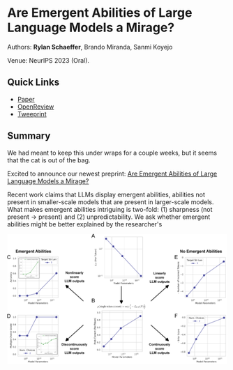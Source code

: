 # Are Emergent Abilities of Large Language Models a Mirage?

Authors: **Rylan Schaeffer**, Brando Miranda, Sanmi Koyejo

Venue: NeurIPS 2023 (Oral).

## Quick Links

- [Paper](research/2023_neurips_llm_emergent_abilities_mirage/paper.pdf)
- [OpenReview](https://openreview.net/forum?id=ITw9edRDlD)
- [Tweeprint](https://twitter.com/RylanSchaeffer/status/1653141214110322688)

## Summary

We had meant to keep this under wraps for a couple weeks, but it seems that the cat is out of the bag.

Excited to announce our newest preprint: [Are Emergent Abilities of Large Language Models a Mirage?](https://arxiv.org/abs/2304.15004)

Recent work claims that LLMs display emergent abilities, abilities not present in smaller-scale models that are present in larger-scale models.
What makes emergent abilities intriguing is two-fold: (1) sharpness (not present -> present) and (2) unpredictability.
We ask whether emergent abilities might be better explained by the researcher's  

![](img.jpg)